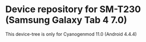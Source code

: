 # Device repository for SM-T230 (Samsung Galaxy Tab 4 7.0)
This device-tree is only for Cyanogenmod 11.0 (Android 4.4.4)
